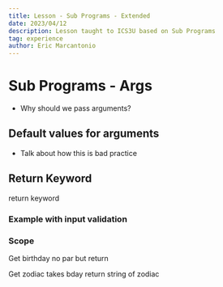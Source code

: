 ```yaml
---
title: Lesson - Sub Programs - Extended
date: 2023/04/12
description: Lesson taught to ICS3U based on Sub Programs
tag: experience
author: Eric Marcantonio
---
```




# Sub Programs - Args

- Why should we pass arguments?


## Default values for arguments

- Talk about how this is bad practice

## Return Keyword

return keyword


### Example with input validation
### Scope

Get birthday no par but return

Get zodiac takes bday return string of zodiac





